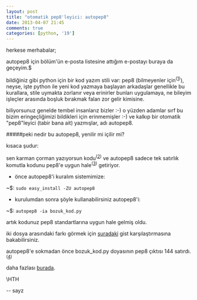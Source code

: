 ```yaml
---
layout: post
title: "otomatik pep8'leyici: autopep8"
date: 2013-04-07 21:45
comments: true
categories: [python, '19']
---
```


herkese merhabalar;

autopep8 için bölüm'ün e-posta listesine attığım e-postayı buraya da geçeyim.$ 

bildiğiniz gibi python için bir kod yazım stili var: pep8 (bilmeyenler için<sup>([1])</sup>), neyse, işte python ile yeni kod yazmaya başlayan arkadaşlar genellikle bu kurallara, stile uymakta zorlanır veya erinirler bunları uygulamaya, ne bileyim işleçler arasında boşluk bırakmak falan zor gelir kimisine. 

biliyorsunuz genelde tembel insanlarız bizler :-) o yüzden adamlar sırf bu bizim eringeçliğimizi bildikleri için erinmemişler :-) ve kalkıp bir otomatik "pep8"leyici (tabir bana ait) yazmışlar, adı autopep8.

#####peki nedir bu autopep8, yenilir mi içilir mi? 

kısaca şudur: 

sen karman çorman yazıyorsun kodu<sup>([2])</sup> ve autopep8 sadece tek satırlık komutla kodunu pep8'e uygun hale<sup>([3])</sup> getiriyor.

* önce autopep8'i kuralım sistemimize:

 ~$: `sudo easy_install -ZU autopep8` 

 * kurulumdan sonra şöyle kullanabilirsiniz autopep8'i:

  ~$: `autopep8 -ia bozuk_kod.py`

  artık kodunuz pep8 standartlarına uygun hale gelmiş oldu.

  iki dosya arasındaki farkı görmek için [şuradaki](https://gist.github.com/sayz/5331516/revisions) gist karşılaştırmasına bakabilirsiniz.

  autopep8'e sokmadan önce bozuk_kod.py doyasının pep8 çıktısı 144 satırdı.<sup>([4])</sup>

  daha fazlası [burada](https://github.com/hhatto/autopep8).

  [1]: http://www.python.org/dev/peps/pep-0008/
  [2]: http://goo.gl/BYUeu
  [3]: http://goo.gl/C5LqP
  [4]: http://goo.gl/1Gcmh

  \HTH

  --
  sayz
